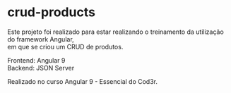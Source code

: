 # crud-products

Este projeto foi realizado para estar realizando o treinamento da utilização do framework Angular,<br/> em que se criou um CRUD de produtos.

Frontend: Angular 9<br/>
Backend: JSON Server

Realizado no curso Angular 9 - Essencial do Cod3r.
